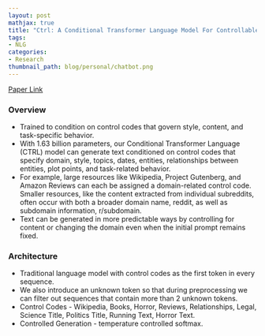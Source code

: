 ```yaml
---
layout: post
mathjax: true
title: "Ctrl: A Conditional Transformer Language Model For Controllable Generation"
tags:
- NLG
categories:
- Research
thumbnail_path: blog/personal/chatbot.png
---
```


[Paper Link](https://arxiv.org/pdf/1909.05858.pdf)

### Overview

- Trained to condition on control codes that govern style, content, and task-specific behavior.
- With 1.63 billion parameters, our Conditional Transformer Language (CTRL) model can generate text conditioned on control codes that specify domain, style, topics, dates, entities, relationships between entities, plot points, and task-related behavior.
- For example, large resources like Wikipedia, Project Gutenberg, and Amazon Reviews can each be assigned a domain-related control code. Smaller resources, like the content extracted from individual subreddits, often occur with both a broader domain name,
reddit, as well as subdomain information, r/subdomain.
- Text can be generated in more predictable ways by controlling for content or changing the domain even
when the initial prompt remains fixed.

### Architecture

- Traditional language model with control codes as the first token in every sequence.
- We also introduce an unknown token so that during preprocessing we can filter out sequences that contain more than 2 unknown tokens.
- Control Codes - Wikipedia, Books, Horror, Reviews, Relationships, Legal, Science Title, Politics Title, Running Text, Horror Text.
- Controlled Generation - temperature controlled softmax.
